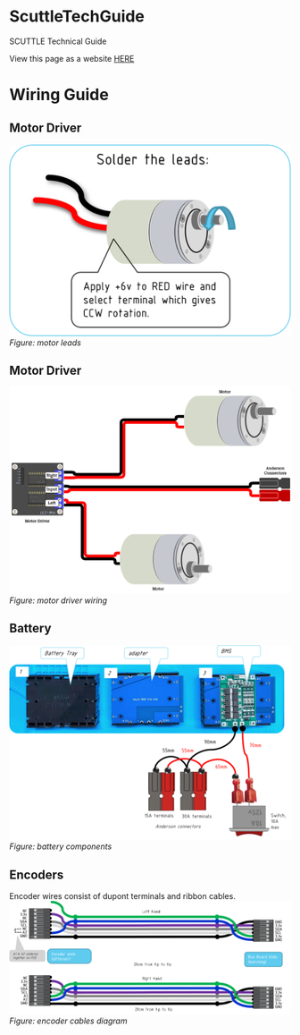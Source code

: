 # ScuttleTechGuide
SCUTTLE Technical Guide

View this page as a website [HERE](https://docsify-this.net/?basePath=https://raw.githubusercontent.com/dmalawey/ScuttleTechGuide/main&sidebar=true#/?show-page-options=true)

# Wiring Guide

## Motor Driver
![motor leads](image/wg_motor_leads.png)
_Figure: motor leads_

## Motor Driver
![motor driver](image/wg_motor_driver.png)
_Figure: motor driver wiring_

## Battery
![encoders](image/wg_battery.png)
_Figure: battery components_

## Encoders
Encoder wires consist of dupont terminals and ribbon cables.
![encoders](image/wg_cable_encoder.png)
_Figure: encoder cables diagram_
